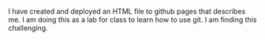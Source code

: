 I have created and deployed an HTML file to github pages that describes me. I am doing this as a lab for class to learn how to use git. I am finding this challenging.

